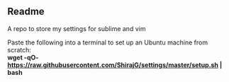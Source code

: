## Readme

A repo to store my settings for sublime and vim

Paste the following into a terminal to set up an Ubuntu machine from scratch:  
__wget -qO- https://raw.githubusercontent.com/ShirajG/settings/master/setup.sh | bash__
